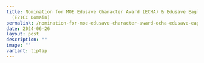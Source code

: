 ```yaml
---
title: Nomination for MOE Edusave Character Award (ECHA) & Edusave Eagles Award
  (E21CC Domain)
permalink: /nomination-for-moe-edusave-character-award-echa-edusave-eagles-award-e21cc-domain/
date: 2024-06-26
layout: post
description: ""
image: ""
variant: tiptap
---
```

